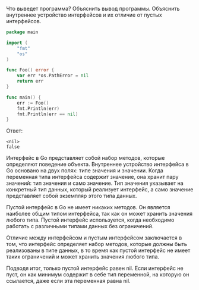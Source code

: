Что выведет программа? Объяснить вывод программы. Объяснить внутреннее устройство интерфейсов и их отличие от пустых интерфейсов.

```go
package main

import (
	"fmt"
	"os"
)

func Foo() error {
	var err *os.PathError = nil
	return err
}

func main() {
	err := Foo()
	fmt.Println(err)
	fmt.Println(err == nil)
}
```

Ответ:
```
<nil>
false
```
Интерфейс в Go представляет собой набор методов, которые определяют поведение объекта.
Внутреннее устройство интерфейса в Go основано на двух полях: типе значения и значении.
Когда переменная типа интерфейса содержит значение, она хранит пару значений: тип значения и само значение.
Тип значения указывает на конкретный тип данных, который реализует интерфейс, а само значение представляет собой экземпляр этого типа данных. 

Пустой интерфейс в Go не имеет никаких методов. Он является наиболее общим типом интерфейса,
так как он может хранить значения любого типа. Пустой интерфейс используется, когда необходимо работать с различными типами данных без ограничений.

Отличие между интерфейсом и пустым интерфейсом заключается в том, что интерфейс определяет набор методов, которые должны быть реализованы в типе данных,
в то время как пустой интерфейс не имеет таких ограничений и может хранить значения любого типа.

Подводя итог, только пустой интерфейс равен nil. Если интерфейс не пуст, он как минимум содержит в себе тип переменной, на которую он ссылается,
даже если эта переменная равна nil.